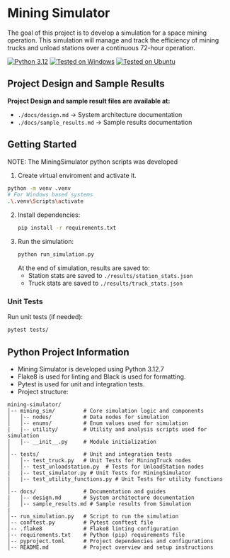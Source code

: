 # Mining Simulator
The goal of this project is to develop a simulation for a space mining operation. This
simulation will manage and track the efficiency of mining trucks and unload stations over a
continuous 72-hour operation.

[![Python 3.12](https://img.shields.io/badge/Python-3.12-blue.svg)](https://www.python.org/downloads/release/python-3120/)
[![Tested on Windows](https://img.shields.io/badge/Tested_on-Windows-brightgreen.svg)](https://www.microsoft.com/en-us/windows/)
[![Tested on Ubuntu](https://img.shields.io/badge/Tested_on-Ubuntu-orange.svg)](https://ubuntu.com/)

## Project Design and Sample Results
**Project Design and sample result files are available at:**

- `./docs/design.md`  -> System architecture documentation
- `./docs/sample_results.md` -> Sample results documentation

## Getting Started
NOTE: The MiningSimulator python scripts was developed 
1. Create virtual enviroment and activate it. 
```sh
python -m venv .venv
# For Windows based systems
.\.venv\Scripts\activate
```
2. Install dependencies:
   ```sh
   pip install -r requirements.txt
   ```
3. Run the simulation:
   ```sh
   python run_simulation.py
   ```
   At the end of simulation, results are saved to:
   - Station stats are saved to `./results/station_stats.json`
   - Truck stats are saved to `./results/truck_stats.json`

 ### Unit Tests
 Run unit tests (if needed):
   ```sh
   pytest tests/
   ```


## Python Project Information
- Mining Simulator is developed using Python 3.12.7
- Flake8 is used for linting and Black is used for formatting.
- Pytest is used for unit and integration tests. 
- Project structure:
```
mining-simulator/
│-- mining_sim/         # Core simulation logic and components
│   │-- nodes/          # Data nodes for simulation
│   │-- enums/          # Enum values used for simulation
|   |-- utility/        # Utility and analysis scripts used for simulation
│   │-- __init__.py     # Module initialization
│
│-- tests/              # Unit and integration tests
│   │-- test_truck.py   # Unit Tests for MiningTruck nodes
│   │-- test_unloadstation.py  # Tests for UnloadStation nodes
|   |-- test_simulator.py # Unit Tests for MiningSimulator
|   |-- test_utility_functions.py # Unit Tests for utility functions
│
│-- docs/               # Documentation and guides
|   │-- design.md       # System architecture documentation
│   │-- sample_results.md # Sample results from Simulation
|
│-- run_simulation.py   # Script to run the simulation
│-- conftest.py         # Pytest conftest file
│-- .flake8             # Flake8 linting configuration
|-- requirements.txt    # Python (pip) requirements file
│-- pyproject.toml      # Project dependencies and configurations
│-- README.md           # Project overview and setup instructions
```







